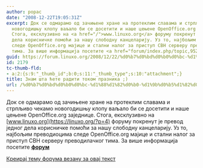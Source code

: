 ```yaml
---
author: popac
date: "2008-12-22T19:05:31Z"
excerpt: Док се одмарамо од зачињене хране на протеклим славама и стрпљиво чекамо
  новогодишњу клопу ваљало би се досетити и наше цењене OpenOffice.org заједнице.
  Стога, ексклузивно на <a href="/">www.linuxo.org</a> форуму покренут је превод једног
  дела корисничке помоћи за нашу слободну канцеларију. Уз то, најбољим преводиоцима
  следе OpenOffice.org мајице и стални налог за приступ СВН серверу преводилачког
  тима. За више информација посетите <a href="forum/index.php/topic,9529.0.html%5D%D0%9B%D0%B8%D0%BD%D1%83%D1%81%D0%BA%D0%BE"><strong>форум</strong></a>
guid: https://forum.linuxo.org/2008/12/22/%d0%b7%d0%bd%d0%b0%d0%bc-%d1%88%d1%82%d0%b0-%d1%9b%d0%b5%d1%82%d0%b5-%d1%80%d0%b0%d0%b4%d0%b8%d1%82%d0%b8-%d1%82%d0%be%d0%ba%d0%be%d0%bc-%d0%bf%d1%80%d0%b0%d0%b7%d0%bd%d0%b8%d0%ba%d0%b0/
id: 2179
tc-thumb-fld:
- a:2:{s:9:"_thumb_id";b:0;s:11:"_thumb_type";s:10:"attachment";}
title: Знам шта ћете радити током празника ;)
url: /%d0%b7%d0%bd%d0%b0%d0%bc-%d1%88%d1%82%d0%b0-%d1%9b%d0%b5%d1%82%d0%b5-%d1%80%d0%b0%d0%b4%d0%b8%d1%82%d0%b8-%d1%82%d0%be%d0%ba%d0%be%d0%bc-%d0%bf%d1%80%d0%b0%d0%b7%d0%bd%d0%b8%d0%ba%d0%b0/
---
```

Док се одмарамо од зачињене хране на протеклим славама и стрпљиво чекамо новогодишњу клопу ваљало би се досетити и наше цењене OpenOffice.org заједнице. Стога, ексклузивно на [www.linuxo.org](https://linuxo.org/?p=4) форуму покренут је превод једног дела корисничке помоћи за нашу слободну канцеларију. Уз то, најбољим преводиоцима следе OpenOffice.org мајице и стални налог за приступ СВН серверу преводилачког тима. За више информација посетите [**форум**](forum/index.php/topic,9529.0.html%5D%D0%9B%D0%B8%D0%BD%D1%83%D1%81%D0%BA%D0%BE)<!--break-->

[Креирај тему форума везану за овај текст](https://linuxo.org/nova-tema-na-forumu/?se_pid=2179)